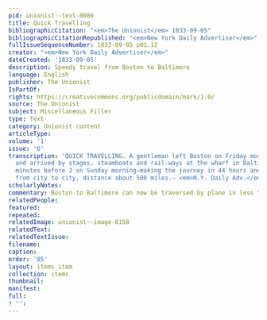 ```yaml
---
pid: unionist--text-0086
title: Quick Travelling
bibliographicCitation: "<em>The Unionist</em> 1833-09-05"
bibliographicCitationRepublished: "<em>New York Daily Advertiser</em>"
fullIssueSequenceNumber: 1833-09-05 p01.12
creator: "<em>New York Daily Advertiser</em>"
dateCreated: '1833-09-05'
description: Speedy travel from Boston to Baltimore
language: English
publisher: The Unionist
IsPartOf: 
rights: https://creativecommons.org/publicdomain/mark/1.0/
source: The Unionist
subject: Miscellaneous Filler
type: Text
category: Unionist content
articleType: 
volume: '1'
issue: '6'
transcription: 'QUICK TRAVELLING. A gentleman left Boston on Friday morning at 5 o’clock,
  and arrived by stages, steamboats and rail-ways at the wharf in Baltimore at 30
  minutes before 2 on Sunday morning—making the journey in 44 hours and 40 minutes,
  from city to city, distance about 500 miles.— <em>N.Y. Daily Adv.</em> '
scholarlyNotes: 
commentary: Boston to Baltimore can now be traversed by plane in less than two hours.
relatedPeople: 
featured: 
repeated: 
relatedImage: unionist--image-0158
relatedText: 
relatedTextIssue: 
filename: 
caption: 
order: '85'
layout: items_item
collection: items
thumbnail: 
manifest: 
full: 
! '': 
---
```

